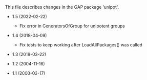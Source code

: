 This file describes changes in the GAP package 'unipot'.

* 1.5 (2022-02-22)

  - Fix error in GeneratorsOfGroup for unipotent groups

* 1.4 (2018-04-09)

  - Fix tests to keep working after LoadAllPackages() was called

* 1.3 (2018-03-22)

* 1.2 (2004-11-16)

* 1.1 (2000-03-17)
